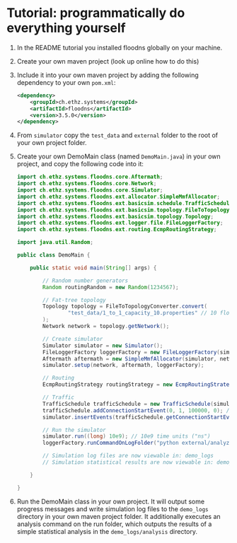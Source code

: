 # Tutorial: programmatically do everything yourself

1. In the README tutorial you installed floodns globally on your machine.

2. Create your own maven project (look up online how to do this)

3. Include it into your own maven project by adding the following dependency to your own `pom.xml`:

   ```xml
   <dependency>
       <groupId>ch.ethz.systems</groupId>
       <artifactId>floodns</artifactId>
       <version>3.5.0</version>
   </dependency>
   ```

4.  From `simulator` copy the `test_data` and `external` folder to the root of your own project folder.

5. Create your own DemoMain class (named `DemoMain.java`) in your own project, and copy the following code into it:

    ```java
    import ch.ethz.systems.floodns.core.Aftermath;
    import ch.ethz.systems.floodns.core.Network;
    import ch.ethz.systems.floodns.core.Simulator;
    import ch.ethz.systems.floodns.ext.allocator.SimpleMmfAllocator;
    import ch.ethz.systems.floodns.ext.basicsim.schedule.TrafficSchedule;
    import ch.ethz.systems.floodns.ext.basicsim.topology.FileToTopologyConverter;
    import ch.ethz.systems.floodns.ext.basicsim.topology.Topology;
    import ch.ethz.systems.floodns.ext.logger.file.FileLoggerFactory;
    import ch.ethz.systems.floodns.ext.routing.EcmpRoutingStrategy;
    
    import java.util.Random;
    
    public class DemoMain {
    
        public static void main(String[] args) {
    
            // Random number generators
            Random routingRandom = new Random(1234567);
    
            // Fat-tree topology
            Topology topology = FileToTopologyConverter.convert(
                    "test_data/1_to_1_capacity_10.properties" // 10 flow units / time unit ("bit/ns")
            );
            Network network = topology.getNetwork();
    
            // Create simulator
            Simulator simulator = new Simulator();
            FileLoggerFactory loggerFactory = new FileLoggerFactory(simulator, "demo_logs");
            Aftermath aftermath = new SimpleMmfAllocator(simulator, network);
            simulator.setup(network, aftermath, loggerFactory);
    
            // Routing
            EcmpRoutingStrategy routingStrategy = new EcmpRoutingStrategy(simulator, topology, routingRandom);
    
            // Traffic
            TrafficSchedule trafficSchedule = new TrafficSchedule(simulator, network, routingStrategy);
            trafficSchedule.addConnectionStartEvent(0, 1, 100000, 0); // "0 -> 1 send 100000 bit starting at t=0"
            simulator.insertEvents(trafficSchedule.getConnectionStartEvents());
    
            // Run the simulator
            simulator.run((long) 10e9); // 10e9 time units ("ns")
            loggerFactory.runCommandOnLogFolder("python external/analyze.py");
    
            // Simulation log files are now viewable in: demo_logs
            // Simulation statistical results are now viewable in: demo_logs/analysis
    
        }
    
    }
    ```

6. Run the DemoMain class in your own project. It will output some progress messages and write simulation log files to the `demo_logs` directory in your own maven project folder. It additionally executes an analysis command on the run folder, which outputs the results of a simple statistical analysis in the `demo_logs/analysis` directory.
